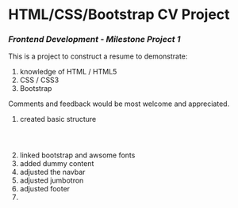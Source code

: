 <h1>HTML/CSS/Bootstrap CV Project</h1>
<h3><i>Frontend Development - Milestone Project 1</i></h3>

This is a project to construct a resume to demonstrate:
1. knowledge of HTML / HTML5
2. CSS / CSS3
3. Bootstrap

Comments and feedback would be most welcome and appreciated. 



1. created basic structure <header> <body> <footer>
2. linked bootstrap and awsome fonts
3. added dummy content 
3. adjusted the navbar
4. adjusted jumbotron
5. adjusted footer
4. 